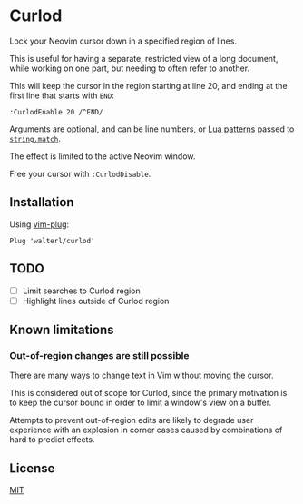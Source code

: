 # Curlod

Lock your Neovim cursor down in a specified region of lines.

This is useful for having a separate, restricted view of a long document, while
working on one part, but needing to often refer to another.

This will keep the cursor in the region starting at line 20, and ending at the
first line that starts with `END`:

```
:CurlodEnable 20 /^END/
```

Arguments are optional, and can be line numbers, or [Lua patterns](https://www.lua.org/pil/20.2.html) passed to [`string.match`](https://www.lua.org/pil/20.1.html).

The effect is limited to the active Neovim window.

Free your cursor with `:CurlodDisable`.

## Installation
Using [vim-plug](https://github.com/junegunn/vim-plug):

```viml
Plug 'walterl/curlod'
```

## TODO
- [ ] Limit searches to Curlod region
- [ ] Highlight lines outside of Curlod region

## Known limitations
### Out-of-region changes are still possible
There are many ways to change text in Vim without moving the cursor.

This is considered out of scope for Curlod, since the primary motivation is to
keep the cursor bound in order to limit a window's view on a buffer.

Attempts to prevent out-of-region edits are likely to degrade user experience
with an explosion in corner cases caused by combinations of hard to predict
effects.

## License
[MIT](./LICENSE.md)
